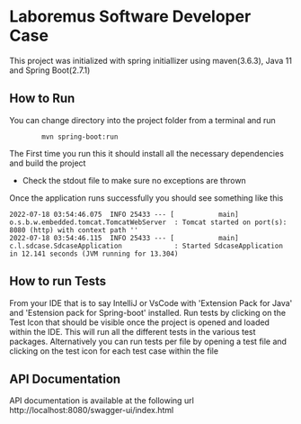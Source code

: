 # Laboremus Software Developer Case

This project was initialized with spring initiallizer using maven(3.6.3), Java 11 and Spring Boot(2.7.1)

## How to Run 

You can change directory into the project folder from a terminal and run

```
        mvn spring-boot:run 
```
The First time you run this it should install all the necessary dependencies and build the project

* Check the stdout file to make sure no exceptions are thrown

Once the application runs successfully you should see something like this

```
2022-07-18 03:54:46.075  INFO 25433 --- [           main] o.s.b.w.embedded.tomcat.TomcatWebServer  : Tomcat started on port(s): 8080 (http) with context path ''
2022-07-18 03:54:46.115  INFO 25433 --- [           main] c.l.sdcase.SdcaseApplication             : Started SdcaseApplication in 12.141 seconds (JVM running for 13.304)
```

## How to run Tests

From your IDE that is to say IntelliJ or VsCode with 'Extension Pack for Java' and 'Estension pack for Spring-boot' installed. 
Run tests by clicking on the Test Icon that should be visible once the project is opened and loaded within the IDE. 
This will run all the different tests in the various test packages.
Alternatively you can run tests per file by opening a test file and clicking on the test icon for each test case within the file


## API Documentation

API documentation is available at the following url http://localhost:8080/swagger-ui/index.html

